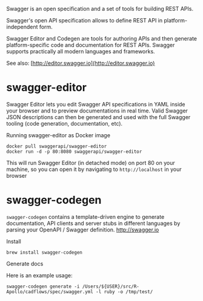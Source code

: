 Swagger is an open specification and a set of tools for building REST APIs. 

Swagger's open API specification allows to define REST API in platform-independent form.

Swagger Editor and Codegen are tools for authoring APIs and then generate platform-specific code and documentation for REST APIs.
Swagger supports practically all modern languages and frameworks. 

See also: [http://editor.swagger.io](http://editor.swagger.io)  
  

# swagger-editor

Swagger Editor lets you edit Swagger API specifications in YAML inside your browser and to preview documentations in real time. Valid Swagger JSON descriptions can then be generated and used with the full Swagger tooling (code generation, documentation, etc).

Running swagger-editor as Docker image 
    
    docker pull swaggerapi/swagger-editor
    docker run -d -p 80:8080 swaggerapi/swagger-editor
    
This will run Swagger Editor (in detached mode) on port 80 on your machine, so you can open it by navigating to `http://localhost` in your browser


# swagger-codegen

`swagger-codegen` contains a template-driven engine to generate documentation, API clients and server stubs in different languages by parsing your OpenAPI / Swagger definition. http://swagger.io

Install

    brew install swagger-codegen

Generate docs

Here is an example usage:

    swagger-codegen generate -i /Users/${USER}/src/R-Apollo/cadflows/spec/swagger.yml -l ruby -o /tmp/test/
